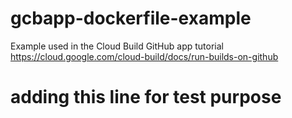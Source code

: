 # gcbapp-dockerfile-example
Example used in the Cloud Build GitHub app tutorial
https://cloud.google.com/cloud-build/docs/run-builds-on-github

# adding this line for test purpose
